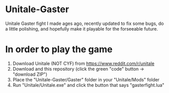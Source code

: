 # Unitale-Gaster
Unitale Gaster fight I made ages ago, recently updated to fix some bugs, do a little polishing, and hopefully make it playable for the forseeable future.
# In order to play the game
1. Download Unitale (NOT CYF) from https://www.reddit.com/r/unitale
2. Download and this repository (click the green "code" button -> "download ZIP")
3. Place the "Unitale-Gaster/Gaster" folder in your "Unitale/Mods" folder
4. Run "Unitale/Unitale.exe" and click the button that says "gasterfight.lua"
